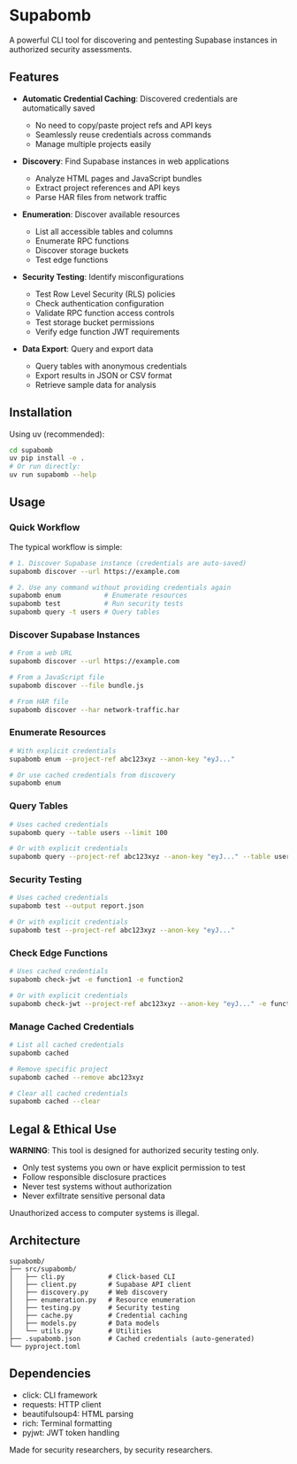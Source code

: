 # Supabomb

A powerful CLI tool for discovering and pentesting Supabase instances in authorized security assessments.

## Features

- **Automatic Credential Caching**: Discovered credentials are automatically saved
  - No need to copy/paste project refs and API keys
  - Seamlessly reuse credentials across commands
  - Manage multiple projects easily

- **Discovery**: Find Supabase instances in web applications
  - Analyze HTML pages and JavaScript bundles
  - Extract project references and API keys
  - Parse HAR files from network traffic

- **Enumeration**: Discover available resources
  - List all accessible tables and columns
  - Enumerate RPC functions
  - Discover storage buckets
  - Test edge functions

- **Security Testing**: Identify misconfigurations
  - Test Row Level Security (RLS) policies
  - Check authentication configuration
  - Validate RPC function access controls
  - Test storage bucket permissions
  - Verify edge function JWT requirements

- **Data Export**: Query and export data
  - Query tables with anonymous credentials
  - Export results in JSON or CSV format
  - Retrieve sample data for analysis

## Installation

Using uv (recommended):

```bash
cd supabomb
uv pip install -e .
# Or run directly:
uv run supabomb --help
```

## Usage

### Quick Workflow

The typical workflow is simple:

```bash
# 1. Discover Supabase instance (credentials are auto-saved)
supabomb discover --url https://example.com

# 2. Use any command without providing credentials again
supabomb enum           # Enumerate resources
supabomb test           # Run security tests
supabomb query -t users # Query tables
```

### Discover Supabase Instances

```bash
# From a web URL
supabomb discover --url https://example.com

# From a JavaScript file
supabomb discover --file bundle.js

# From HAR file
supabomb discover --har network-traffic.har
```

### Enumerate Resources

```bash
# With explicit credentials
supabomb enum --project-ref abc123xyz --anon-key "eyJ..."

# Or use cached credentials from discovery
supabomb enum
```

### Query Tables

```bash
# Uses cached credentials
supabomb query --table users --limit 100

# Or with explicit credentials
supabomb query --project-ref abc123xyz --anon-key "eyJ..." --table users
```

### Security Testing

```bash
# Uses cached credentials
supabomb test --output report.json

# Or with explicit credentials
supabomb test --project-ref abc123xyz --anon-key "eyJ..."
```

### Check Edge Functions

```bash
# Uses cached credentials
supabomb check-jwt -e function1 -e function2

# Or with explicit credentials
supabomb check-jwt --project-ref abc123xyz --anon-key "eyJ..." -e function1
```

### Manage Cached Credentials

```bash
# List all cached credentials
supabomb cached

# Remove specific project
supabomb cached --remove abc123xyz

# Clear all cached credentials
supabomb cached --clear
```

## Legal & Ethical Use

**WARNING**: This tool is designed for authorized security testing only.

- Only test systems you own or have explicit permission to test
- Follow responsible disclosure practices
- Never test systems without authorization
- Never exfiltrate sensitive personal data

Unauthorized access to computer systems is illegal.

## Architecture

```
supabomb/
├── src/supabomb/
│   ├── cli.py           # Click-based CLI
│   ├── client.py        # Supabase API client
│   ├── discovery.py     # Web discovery
│   ├── enumeration.py   # Resource enumeration
│   ├── testing.py       # Security testing
│   ├── cache.py         # Credential caching
│   ├── models.py        # Data models
│   └── utils.py         # Utilities
├── .supabomb.json       # Cached credentials (auto-generated)
└── pyproject.toml
```

## Dependencies

- click: CLI framework
- requests: HTTP client
- beautifulsoup4: HTML parsing
- rich: Terminal formatting
- pyjwt: JWT token handling

Made for security researchers, by security researchers.
